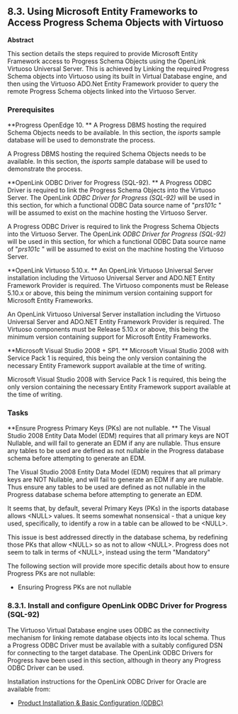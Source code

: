 <div id="vdbenginepr" class="section">

<div class="titlepage">

<div>

<div>

## 8.3. Using Microsoft Entity Frameworks to Access Progress Schema Objects with Virtuoso

</div>

<div>

<div class="abstract">

**Abstract**

This section details the steps required to provide Microsoft Entity
Framework access to Progress Schema Objects using the OpenLink Virtuoso
Universal Server. This is achieved by Linking the required Progress
Schema objects into Virtuoso using its built in Virtual Database engine,
and then using the Virtuoso ADO.Net Entity Framework provider to query
the remote Progress Schema objects linked into the Virtuoso Server.

</div>

</div>

</div>

</div>

### Prerequisites

**Progress OpenEdge 10. ** A Progress DBMS hosting the required Schema
Objects needs to be available. In this section, the
<span class="emphasis">*isports*</span> sample database will be used to
demonstrate the process.

A Progress DBMS hosting the required Schema Objects needs to be
available. In this section, the <span class="emphasis">*isports*</span>
sample database will be used to demonstrate the process.

**OpenLink ODBC Driver for Progress (SQL-92). ** A Progress ODBC Driver
is required to link the Progress Schema Objects into the Virtuoso
Server. The OpenLink <span class="emphasis">*ODBC Driver for Progress
(SQL-92)*</span> will be used in this section, for which a functional
ODBC Data source name of "<span class="emphasis">*prs101c*</span> " will
be assumed to exist on the machine hosting the Virtuoso Server.

A Progress ODBC Driver is required to link the Progress Schema Objects
into the Virtuoso Server. The OpenLink <span class="emphasis">*ODBC
Driver for Progress (SQL-92)*</span> will be used in this section, for
which a functional ODBC Data source name of
"<span class="emphasis">*prs101c*</span> " will be assumed to exist on
the machine hosting the Virtuoso Server.

**OpenLink Virtuoso 5.10.x. ** An OpenLink Virtuoso Universal Server
installation including the Virtuoso Universal Server and ADO.NET Entity
Framework Provider is required. The Virtuoso components must be Release
5.10.x or above, this being the minimum version containing support for
Microsoft Entity Frameworks.

An OpenLink Virtuoso Universal Server installation including the
Virtuoso Universal Server and ADO.NET Entity Framework Provider is
required. The Virtuoso components must be Release 5.10.x or above, this
being the minimum version containing support for Microsoft Entity
Frameworks.

**Microsoft Visual Studio 2008 + SP1. ** Microsoft Visual Studio 2008
with Service Pack 1 is required, this being the only version containing
the necessary Entity Framework support available at the time of writing.

Microsoft Visual Studio 2008 with Service Pack 1 is required, this being
the only version containing the necessary Entity Framework support
available at the time of writing.

### Tasks

**Ensure Progress Primary Keys (PKs) are not nullable. ** The Visual
Studio 2008 Entity Data Model (EDM) requires that all primary keys are
NOT Nullable, and will fail to generate an EDM if any are nullable. Thus
ensure any tables to be used are defined as not nullable in the Progress
database schema before attempting to generate an EDM.

The Visual Studio 2008 Entity Data Model (EDM) requires that all primary
keys are NOT Nullable, and will fail to generate an EDM if any are
nullable. Thus ensure any tables to be used are defined as not nullable
in the Progress database schema before attempting to generate an EDM.

It seems that, by default, several Primary Keys (PKs) in the isports
database allows \<NULL\> values. It seems somewhat nonsensical - that a
unique key used, specifically, to identify a row in a table can be
allowed to be \<NULL\>.

This issue is best addressed directly in the database schema, by
redefining those PKs that allow \<NULL\> so as not to allow \<NULL\>.
Progress does not seem to talk in terms of \<NULL\>, instead using the
term "Mandatory"

The following section will provide more specific details about how to
ensure Progress PKs are not nullable:

<div class="itemizedlist">

- Ensuring Progress PKs are not nullable

</div>

<div id="vdbengineprinst" class="section">

<div class="titlepage">

<div>

<div>

### 8.3.1. Install and configure OpenLink ODBC Driver for Progress (SQL-92)

</div>

</div>

</div>

The Virtuoso Virtual Database engine uses ODBC as the connectivity
mechanism for linking remote database objects into its local schema.
Thus a Progress ODBC Driver must be available with a suitably configured
DSN for connecting to the target database. The OpenLink ODBC Drivers for
Progress have been used in this section, although in theory any Progress
ODBC Driver can be used.

Installation instructions for the OpenLink ODBC Driver for Oracle are
available from:

<div class="itemizedlist">

- <a
  href="http://wikis.openlinksw.com/dataspace/owiki/wiki/UdaWikiWeb/InstallConfigODBC"
  class="ulink" target="_top">Product Installation &amp; Basic
  Configuration (ODBC)</a>

</div>

</div>

</div>
